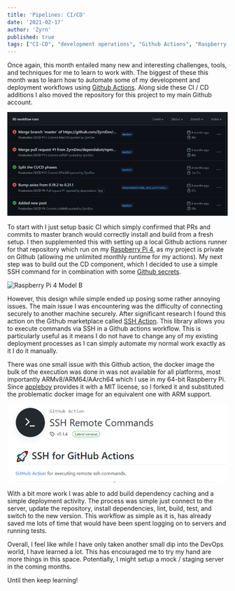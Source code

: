 ```yaml
---
title: 'Pipelines: CI/CD'
date: '2021-02-17'
author: 'Zyrn'
published: true
tags: ["CI-CD", "development operations", "Github Actions", "Raspberry Pi"]
---
```


Once again, this month entailed many new and interesting challenges, tools, and techniques for me to learn to work with. The biggest of these this month was to learn how to automate some of my development and deployment workflows using [Github Actions][1]. Along side these CI / CD additions I also moved the repository for this project to my main Github account.

![Actions Log][6]

To start with I just setup basic CI which simply confirmed that PRs and commits to master branch would correctly install and build from a fresh setup. I then supplemented this with setting up a local Github actions runner for that repository which run on my [Raspberry Pi 4][2], as my project is private on Github (allowing me unlimited monthly runtime for my actions). My next step was to build out the CD component, which I decided to use a simple SSH command for in combination with some [Github secrets][3].

![Raspberry Pi 4 Model B][7]

However, this design while simple ended up posing some rather annoying issues. The main issue I was encountering was the difficulty of connecting securely to another machine securely. After significant research I found this action on the Github marketplace called [SSH Action][4]. This library allows you to execute commands via SSH in a Github actions workflow. This is particularly useful as it means I do not have to change any of my existing deployment processes as I can simply automate my normal work exactly as it I do it manually.

There was one small issue with this Github action, the docker image the bulk of the execution was done in was not available for all platforms, most importantly ARMv8/ARM64/AArch64 which I use in my 64-bit Raspberry Pi. Since [appleboy][5] provides it with a MIT license, so I forked it and substituted the problematic docker image for an equivalent one with ARM support.

![SSH Remote Commands][8]

With a bit more work I was able to add build dependency caching and a simple deployment activity. The process was simple just connect to the server, update the repository, install dependencies, lint, build, test, and switch to the new version. This workflow as simple as it is, has already saved me lots of time that would have been spent logging on to servers and running tests.

Overall, I feel like while I have only taken another small dip into the DevOps world, I have learned a lot. This has encouraged me to try my hand are more things in this space. Potentially, I might setup a mock / staging server in the coming months.

Until then keep learning!

<style>
    article img {
        display: block;
        margin: auto;
        max-width: 100%;
    }
</style>

[1]: https://github.com/features/actions "Github Actions Product Page"
[2]: https://github.com/appleboy/ssh-action "Original SSH-Action Project by Appleboy on Github"
[3]: https://www.raspberrypi.org/products/raspberry-pi-4-model-b "Raspberry Pi Foundation's Product Page"
[4]: https://docs.github.com/en/actions/reference/encrypted-secrets "Github Secrets Documentation"
[5]: https://github.com/appleboy "Appleboy's Github"
[6]: /images/pipelines_ci_cd/actions_logs.png "Github Actions History"
[7]: https://assets.raspberrypi.com/static/raspberry-pi-4-labelled-e7f2e1d0bd4acdae2368c7ebd7b2028f.png "Raspberry Pi 4 Model B"
[8]: /images/pipelines_ci_cd/ssh_action.png "SSH Action"
